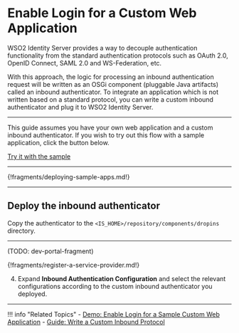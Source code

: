 # Enable Login for a Custom Web Application

WSO2 Identity Server provides a way to decouple authentication functionality from the standard authentication protocols such as OAuth 2.0, OpenID Connect, SAML 2.0 and WS-Federation, etc. 

With this approach, the logic for processing an inbound authentication request will be written as an OSGi component (pluggable Java artifacts) called an inbound authenticator. To integrate an application which is not written based on a standard protocol, you can write a custom inbound authenticator and plug it to WSO2 Identity Server.

---

This guide assumes you have your own web application and a custom inbound authenticator. If you wish to try out this flow with a sample application, click the button below. 

<a class="samplebtn_a" href="../../../quick-starts/webapp-custom-sample" rel="nofollow noopener">Try it with the sample</a>

----

{!fragments/deploying-sample-apps.md!}

----

## Deploy the inbound authenticator

Copy the authenticator to the ```<IS_HOME>/repository/components/dropins``` directory.

----

(TODO: dev-portal-fragment)

{!fragments/register-a-service-provider.md!}

4. Expand **Inbound Authentication Configuration** and select the relevant configurations according to the custom inbound authenticator you deployed.

-----

!!! info "Related Topics"
    - [Demo: Enable Login for a Sample Custom Web Application](../../../quick-starts/webapp-custom-sample)
    - [Guide: Write a Custom Inbound Protocol](TODO:insert-link)
